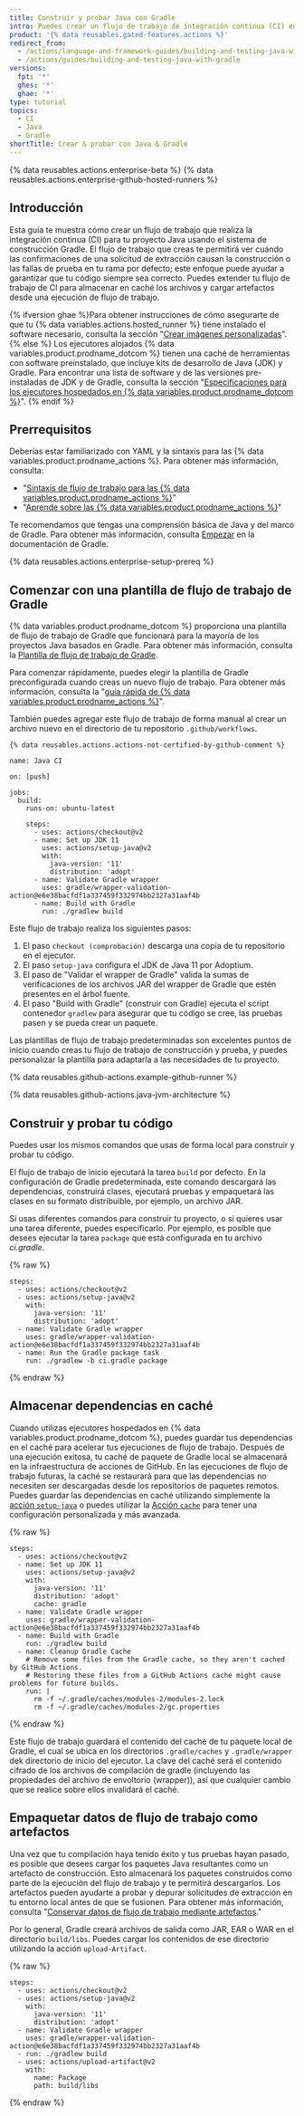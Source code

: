 ```yaml
---
title: Construir y probar Java con Gradle
intro: Puedes crear un flujo de trabajo de integración continua (CI) en acciones de GitHub para construir y probar tu proyecto Java con Gradle.
product: '{% data reusables.gated-features.actions %}'
redirect_from:
  - /actions/language-and-framework-guides/building-and-testing-java-with-gradle
  - /actions/guides/building-and-testing-java-with-gradle
versions:
  fpt: '*'
  ghes: '*'
  ghae: '*'
type: tutorial
topics:
  - CI
  - Java
  - Gradle
shortTitle: Crear & probar con Java & Gradle
---
```


{% data reusables.actions.enterprise-beta %}
{% data reusables.actions.enterprise-github-hosted-runners %}

## Introducción

Esta guía te muestra cómo crear un flujo de trabajo que realiza la integración continua (CI) para tu proyecto Java usando el sistema de construcción Gradle. El flujo de trabajo que creas te permitirá ver cuándo las confirmaciones de una solicitud de extracción causan la construcción o las fallas de prueba en tu rama por defecto; este enfoque puede ayudar a garantizar que tu código siempre sea correcto. Puedes extender tu flujo de trabajo de CI para almacenar en caché los archivos y cargar artefactos desde una ejecución de flujo de trabajo.

{% ifversion ghae %}Para obtener instrucciones de cómo asegurarte de que tu {% data variables.actions.hosted_runner %} tiene instalado el software necesario, consulta la sección "[Crear imágenes personalizadas](/actions/using-github-hosted-runners/creating-custom-images)".
{% else %}
Los ejecutores alojados {% data variables.product.prodname_dotcom %} tienen una caché de herramientas con software preinstalado, que incluye kits de desarrollo de Java (JDK) y Gradle. Para encontrar una lista de software y de las versiones pre-instaladas de JDK y de Gradle, consulta la sección "[Especificaciones para los ejecutores hospedados en {% data variables.product.prodname_dotcom %}](/actions/reference/specifications-for-github-hosted-runners/#supported-software)".
{% endif %}

## Prerrequisitos

Deberías estar familiarizado con YAML y la sintaxis para las {% data variables.product.prodname_actions %}. Para obtener más información, consulta:
- "[Sintaxis de flujo de trabajo para las {% data variables.product.prodname_actions %}](/actions/automating-your-workflow-with-github-actions/workflow-syntax-for-github-actions)"
- "[Aprende sobre las {% data variables.product.prodname_actions %}](/actions/learn-github-actions)"

Te recomendamos que tengas una comprensión básica de Java y del marco de Gradle. Para obtener más información, consulta [Empezar](https://docs.gradle.org/current/userguide/getting_started.html) en la documentación de Gradle.

{% data reusables.actions.enterprise-setup-prereq %}

## Comenzar con una plantilla de flujo de trabajo de Gradle

{% data variables.product.prodname_dotcom %} proporciona una plantilla de flujo de trabajo de Gradle que funcionará para la mayoría de los proyectos Java basados en Gradle. Para obtener más información, consulta la [Plantilla de flujo de trabajo de Gradle](https://github.com/actions/starter-workflows/blob/main/ci/gradle.yml).

Para comenzar rápidamente, puedes elegir la plantilla de Gradle preconfigurada cuando creas un nuevo flujo de trabajo. Para obtener más información, consulta la "[guía rápida de {% data variables.product.prodname_actions %}](/actions/quickstart)".

También puedes agregar este flujo de trabajo de forma manual al crear un archivo nuevo en el directorio de tu repositorio `.github/workflows`.

```yaml{:copy}
{% data reusables.actions.actions-not-certified-by-github-comment %}

name: Java CI

on: [push]

jobs:
  build:
    runs-on: ubuntu-latest

    steps:
      - uses: actions/checkout@v2
      - name: Set up JDK 11
        uses: actions/setup-java@v2
        with:
          java-version: '11'
          distribution: 'adopt'
      - name: Validate Gradle wrapper
        uses: gradle/wrapper-validation-action@e6e38bacfdf1a337459f332974bb2327a31aaf4b
      - name: Build with Gradle
        run: ./gradlew build
```

Este flujo de trabajo realiza los siguientes pasos:

1. El paso `checkout (comprobación)` descarga una copia de tu repositorio en el ejecutor.
2. El paso `setup-java` configura el JDK de Java 11 por Adoptium.
3. El paso de "Validar el wrapper de Gradle" valida la sumas de verificaciones de los archivos JAR del wrapper de Gradle que estén presentes en el árbol fuente.
4. El paso "Build with Gradle" (construir con Gradle) ejecuta el script contenedor `gradlew` para asegurar que tu código se cree, las pruebas pasen y se pueda crear un paquete.

Las plantillas de flujo de trabajo predeterminadas son excelentes puntos de inicio cuando creas tu flujo de trabajo de construcción y prueba, y puedes personalizar la plantilla para adaptarla a las necesidades de tu proyecto.

{% data reusables.github-actions.example-github-runner %}

{% data reusables.github-actions.java-jvm-architecture %}

## Construir y probar tu código

Puedes usar los mismos comandos que usas de forma local para construir y probar tu código.

El flujo de trabajo de inicio ejecutará la tarea `build` por defecto. En la configuración de Gradle predeterminada, este comando descargará las dependencias, construirá clases, ejecutará pruebas y empaquetará las clases en su formato distribuible, por ejemplo, un archivo JAR.

Si usas diferentes comandos para construir tu proyecto, o si quieres usar una tarea diferente, puedes especificarlo. Por ejemplo, es posible que desees ejecutar la tarea `package` que está configurada en tu archivo _ci.gradle_.

{% raw %}
```yaml{:copy}
steps:
  - uses: actions/checkout@v2
  - uses: actions/setup-java@v2
    with:
      java-version: '11'
      distribution: 'adopt'
  - name: Validate Gradle wrapper
    uses: gradle/wrapper-validation-action@e6e38bacfdf1a337459f332974bb2327a31aaf4b
  - name: Run the Gradle package task
    run: ./gradlew -b ci.gradle package
```
{% endraw %}

## Almacenar dependencias en caché

Cuando utilizas ejecutores hospedados en {% data variables.product.prodname_dotcom %}, puedes guardar tus dependencias en el caché para acelerar tus ejecuciones de flujo de trabajo. Después de una ejecución exitosa, tu caché de paquete de Gradle local se almacenará en la infraestructura de acciones de GitHub. En las ejecuciones de flujo de trabajo futuras, la caché se restaurará para que las dependencias no necesiten ser descargadas desde los repositorios de paquetes remotos. Puedes guardar las dependencias en caché utilizando simplemente la [acción `setup-java`](https://github.com/marketplace/actions/setup-java-jdk) o puedes utilizar la [Acción `cache`](https://github.com/actions/cache) para tener una configuración personalizada y más avanzada.

{% raw %}
```yaml{:copy}
steps:
  - uses: actions/checkout@v2
  - name: Set up JDK 11
    uses: actions/setup-java@v2
    with:
      java-version: '11'
      distribution: 'adopt'
      cache: gradle
  - name: Validate Gradle wrapper
    uses: gradle/wrapper-validation-action@e6e38bacfdf1a337459f332974bb2327a31aaf4b
  - name: Build with Gradle
    run: ./gradlew build
  - name: Cleanup Gradle Cache
    # Remove some files from the Gradle cache, so they aren't cached by GitHub Actions.
    # Restoring these files from a GitHub Actions cache might cause problems for future builds.
    run: |
      rm -f ~/.gradle/caches/modules-2/modules-2.lock
      rm -f ~/.gradle/caches/modules-2/gc.properties
```
{% endraw %}

Este flujo de trabajo guardará el contenido del caché de tu paquete local de Gradle, el cual se ubica en los directorios `.gradle/caches` y `.gradle/wrapper` dek directorio de inicio del ejecutor. La clave del caché será el contenido cifrado de los archivos de compilación de gradle (incluyendo las propiedades del archivo de envoltorio (wrapper)), así que cualquier cambio que se realice sobre ellos invalidará el caché.

## Empaquetar datos de flujo de trabajo como artefactos

Una vez que tu compilación haya tenido éxito y tus pruebas hayan pasado, es posible que desees cargar los paquetes Java resultantes como un artefacto de construcción. Esto almacenará los paquetes construidos como parte de la ejecución del flujo de trabajo y te permitirá descargarlos. Los artefactos pueden ayudarte a probar y depurar solicitudes de extracción en tu entorno local antes de que se fusionen. Para obtener más información, consulta "[Conservar datos de flujo de trabajo mediante artefactos](/actions/automating-your-workflow-with-github-actions/persisting-workflow-data-using-artifacts)."

Por lo general, Gradle creará archivos de salida como JAR, EAR o WAR en el directorio `build/libs`. Puedes cargar los contenidos de ese directorio utilizando la acción `upload-Artifact`.

{% raw %}
```yaml{:copy}
steps:
  - uses: actions/checkout@v2
  - uses: actions/setup-java@v2
    with:
      java-version: '11'
      distribution: 'adopt'
  - name: Validate Gradle wrapper
    uses: gradle/wrapper-validation-action@e6e38bacfdf1a337459f332974bb2327a31aaf4b
  - run: ./gradlew build
  - uses: actions/upload-artifact@v2
    with:
      name: Package
      path: build/libs
```
{% endraw %}
